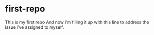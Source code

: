 first-repo
==========

This is my first repo
And now i'm filling it up with this line to address the issue i've assigned to myself.
